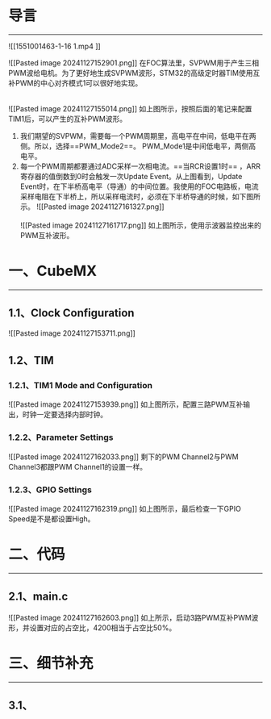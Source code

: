 # 导言
---
![[1551001463-1-16 1.mp4 ]]

![[Pasted image 20241127152901.png]]
在FOC算法里，SVPWM用于产生三相PWM波给电机。为了更好地生成SVPWM波形，STM32的高级定时器TIM使用互补PWM的中心对齐模式1可以很好地实现。
<br><br>

![[Pasted image 20241127155014.png]]
如上图所示，按照后面的笔记来配置TIM1后，可以产生的互补PWM波形。
1. 我们期望的SVPWM，需要每一个PWM周期里，高电平在中间，低电平在两侧。所以，选择==PWM_Mode2==。 PWM_Mode1是中间低电平，两侧高电平。
2. 每一个PWM周期都要通过ADC采样一次相电流。==当RCR设置1时== ，ARR寄存器的值倒数到0时会触发一次Update Event。从上图看到，Update Event时，在下半桥高电平（导通）的中间位置。我使用的FOC电路板，电流采样电阻在下半桥上，所以采样电流时，必须在下半桥导通的时候，如下图所示。
![[Pasted image 20241127161327.png]]
<br><br>
![[Pasted image 20241127161717.png]]
如上图所示，使用示波器监控出来的PWM互补波形。


# 一、CubeMX
---
## 1.1、Clock Configuration
![[Pasted image 20241127153711.png]]

## 1.2、TIM
### 1.2.1、TIM1 Mode and Configuration
![[Pasted image 20241127153939.png]]
如上图所示，配置三路PWM互补输出，时钟一定要选择内部时钟。

### 1.2.2、Parameter Settings
![[Pasted image 20241127162033.png]]
剩下的PWM Channel2与PWM Channel3都跟PWM Channel1的设置一样。

### 1.2.3、GPIO Settings
![[Pasted image 20241127162319.png]]
如上图所示，最后检查一下GPIO Speed是不是都设置High。

# 二、代码
---
## 2.1、main.c
![[Pasted image 20241127162603.png]]
如上所示，启动3路PWM互补PWM波形，并设置对应的占空比，4200相当于占空比50%。

# 三、细节补充
---
## 3.1、

